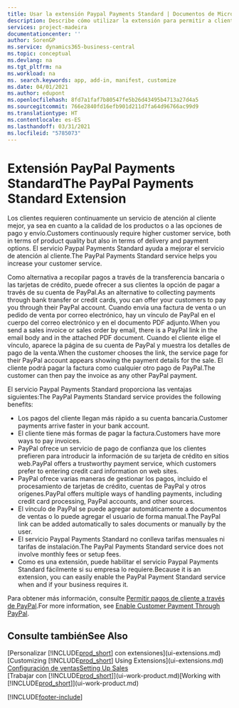 ```yaml
---
title: Usar la extensión Paypal Payments Standard | Documentos de Microsoft
description: Describe cómo utilizar la extensión para permitir a clientes realizar pagos con PayPal.
services: project-madeira
documentationcenter: ''
author: SorenGP
ms.service: dynamics365-business-central
ms.topic: conceptual
ms.devlang: na
ms.tgt_pltfrm: na
ms.workload: na
ms. search.keywords: app, add-in, manifest, customize
ms.date: 04/01/2021
ms.author: edupont
ms.openlocfilehash: 8fd7a1faf7b80547fe5b26d43495b4713a27d4a5
ms.sourcegitcommit: 766e2840fd16efb901d211d7fa64d96766ac99d9
ms.translationtype: HT
ms.contentlocale: es-ES
ms.lasthandoff: 03/31/2021
ms.locfileid: "5785073"
---
```

# <a name="the-paypal-payments-standard-extension"></a><span data-ttu-id="61ca6-103">Extensión PayPal Payments Standard</span><span class="sxs-lookup"><span data-stu-id="61ca6-103">The PayPal Payments Standard Extension</span></span>
<span data-ttu-id="61ca6-104">Los clientes requieren continuamente un servicio de atención al cliente mejor, ya sea en cuanto a la calidad de los productos o a las opciones de pago y envío.</span><span class="sxs-lookup"><span data-stu-id="61ca6-104">Customers continuously require higher customer service, both in terms of product quality but also in terms of delivery and payment options.</span></span> <span data-ttu-id="61ca6-105">El servicio Paypal Payments Standard ayuda a mejorar el servicio de atención al cliente.</span><span class="sxs-lookup"><span data-stu-id="61ca6-105">The PayPal Payments Standard service helps you increase your customer service.</span></span>

<span data-ttu-id="61ca6-106">Como alternativa a recopilar pagos a través de la transferencia bancaria o las tarjetas de crédito, puede ofrecer a sus clientes la opción de pagar a través de su cuenta de PayPal.</span><span class="sxs-lookup"><span data-stu-id="61ca6-106">As an alternative to collecting payments through bank transfer or credit cards, you can offer your customers to pay you through their PayPal account.</span></span> <span data-ttu-id="61ca6-107">Cuando envía una factura de venta o un pedido de venta por correo electrónico, hay un vínculo de PayPal en el cuerpo del correo electrónico y en el documento PDF adjunto.</span><span class="sxs-lookup"><span data-stu-id="61ca6-107">When you send a sales invoice or sales order by email, there is a PayPal link in the email body and in the attached PDF document.</span></span> <span data-ttu-id="61ca6-108">Cuando el cliente elige el vínculo, aparece la página de su cuenta de PayPal y muestra los detalles de pago de la venta.</span><span class="sxs-lookup"><span data-stu-id="61ca6-108">When the customer chooses the link, the service page for their PayPal account appears showing the payment details for the sale.</span></span> <span data-ttu-id="61ca6-109">El cliente podrá pagar la factura como cualquier otro pago de PayPal.</span><span class="sxs-lookup"><span data-stu-id="61ca6-109">The customer can then pay the invoice as any other PayPal payment.</span></span>

<span data-ttu-id="61ca6-110">El servicio Paypal Payments Standard proporciona las ventajas siguientes:</span><span class="sxs-lookup"><span data-stu-id="61ca6-110">The PayPal Payments Standard service provides the following benefits:</span></span>

* <span data-ttu-id="61ca6-111">Los pagos del cliente llegan más rápido a su cuenta bancaria.</span><span class="sxs-lookup"><span data-stu-id="61ca6-111">Customer payments arrive faster in your bank account.</span></span>
* <span data-ttu-id="61ca6-112">El cliente tiene más formas de pagar la factura.</span><span class="sxs-lookup"><span data-stu-id="61ca6-112">Customers have more ways to pay invoices.</span></span>
* <span data-ttu-id="61ca6-113">PayPal ofrece un servicio de pago de confianza que los clientes prefieren para introducir la información de su tarjeta de crédito en sitios web.</span><span class="sxs-lookup"><span data-stu-id="61ca6-113">PayPal offers a trustworthy payment service, which customers prefer to entering credit card information on web sites.</span></span>
* <span data-ttu-id="61ca6-114">PayPal ofrece varias maneras de gestionar los pagos, incluido el procesamiento de tarjetas de crédito, cuentas de PayPal y otros orígenes.</span><span class="sxs-lookup"><span data-stu-id="61ca6-114">PayPal offers multiple ways of handling payments, including credit card processing, PayPal accounts, and other sources.</span></span>
* <span data-ttu-id="61ca6-115">El vínculo de PayPal se puede agregar automáticamente a documentos de ventas o lo puede agregar el usuario de forma manual.</span><span class="sxs-lookup"><span data-stu-id="61ca6-115">The PayPal link can be added automatically to sales documents or manually by the user.</span></span>
* <span data-ttu-id="61ca6-116">El servicio Paypal Payments Standard no conlleva tarifas mensuales ni tarifas de instalación.</span><span class="sxs-lookup"><span data-stu-id="61ca6-116">The PayPal Payments Standard service does not involve monthly fees or setup fees.</span></span>
* <span data-ttu-id="61ca6-117">Como es una extensión, puede habilitar el servicio Paypal Payments Standard fácilmente si su empresa lo requiere.</span><span class="sxs-lookup"><span data-stu-id="61ca6-117">Because it is an extension, you can easily enable the PayPal Payment Standard service when and if your business requires it.</span></span>  

<span data-ttu-id="61ca6-118">Para obtener más información, consulte [Permitir pagos de cliente a través de PayPal](sales-how-enable-payment-service-extensions.md).</span><span class="sxs-lookup"><span data-stu-id="61ca6-118">For more information, see [Enable Customer Payment Through PayPal](sales-how-enable-payment-service-extensions.md).</span></span>

## <a name="see-also"></a><span data-ttu-id="61ca6-119">Consulte también</span><span class="sxs-lookup"><span data-stu-id="61ca6-119">See Also</span></span>
<span data-ttu-id="61ca6-120">[Personalizar [!INCLUDE[prod_short](includes/prod_short.md)] con extensiones](ui-extensions.md)</span><span class="sxs-lookup"><span data-stu-id="61ca6-120">[Customizing [!INCLUDE[prod_short](includes/prod_short.md)] Using Extensions](ui-extensions.md)</span></span>  
[<span data-ttu-id="61ca6-121">Configuración de ventas</span><span class="sxs-lookup"><span data-stu-id="61ca6-121">Setting Up Sales</span></span>](sales-setup-sales.md)  
<span data-ttu-id="61ca6-122">[Trabajar con [!INCLUDE[prod_short](includes/prod_short.md)]](ui-work-product.md)</span><span class="sxs-lookup"><span data-stu-id="61ca6-122">[Working with [!INCLUDE[prod_short](includes/prod_short.md)]](ui-work-product.md)</span></span>


[!INCLUDE[footer-include](includes/footer-banner.md)]